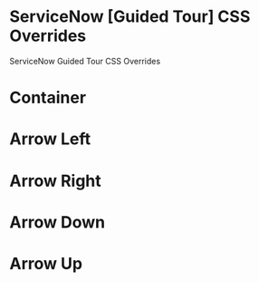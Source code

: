 # ServiceNow [Guided Tour] CSS Overrides
ServiceNow Guided Tour CSS Overrides

# Container

# Arrow Left

# Arrow Right

# Arrow Down

# Arrow Up
